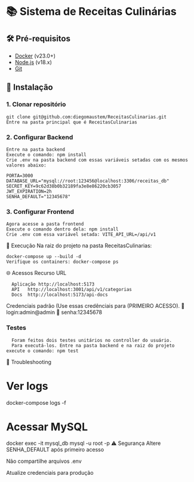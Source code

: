 # 📚 Sistema de Receitas Culinárias

## 🛠 Pré-requisitos
- [Docker](https://www.docker.com/get-started) (v23.0+)
- [Node.js](https://nodejs.org/) (v18.x)
- [Git](https://git-scm.com/)

## 🚀 Instalação

### 1. Clonar repositório
    git clone git@github.com:diegomaustem/ReceitasCulinarias.git
    Entre na pasta principal que é ReceitasCulinarias
    
### 2. Configurar Backend
    Entre na pasta backend
    Execute o comando: npm install
    Crie .env na pasta backend com essas variáveis setadas com os mesmos valores abaixo:

    PORTA=3000
    DATABASE_URL="mysql://root:123456@localhost:3306/receitas_db"
    SECRET_KEY=9c62d38b0b32189fa3e8e86220cb3057
    JWT_EXPIRATION=2h
    SENHA_DEFAULT="12345678"
    
### 3. Configurar Frontend
    Agora acesse a pasta frontend
    Execute o comando dentro dela: npm install
    Crie .env com essa variável setada: VITE_API_URL=/api/v1

🐳 Execução
Na raiz do projeto na pasta ReceitasCulinarias:

    docker-compose up --build -d
    Verifique os containers: docker-compose ps
    
🌐 Acessos
Recurso	URL

      Aplicação	http://localhost:5173
      API	http://localhost:3001/api/v1/categorias
      Docs	http://localhost:5173/api-docs
      
Credenciais padrão (Use essas credênciais para (PRIMEIRO ACESSO).
🔑 login:admin@admin
🔑 senha:12345678

### Testes 
      Foram feitos dois testes unitários no controller do usuário.
      Para executá-los. Entre na pasta backend e na raiz do projeto execute o comando: npm test

🔧 Troubleshooting
# Ver logs
docker-compose logs -f

# Acessar MySQL
docker exec -it mysql_db mysql -u root -p
⚠️ Segurança
Altere SENHA_DEFAULT após primeiro acesso

Não compartilhe arquivos .env

Atualize credenciais para produção
